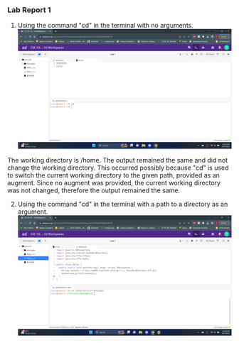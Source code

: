 ### Lab Report 1

1. Using the command "cd" in the terminal with no arguments.
![Image](CD_no_arguments.png)

The working directory is /home.
The output remained the same and did not change the working directory. This occurred possibly because "cd"
is used to switch the current working directory to the given path, provided as an augment. Since 
no augment was provided, the current working directory was not changed, therefore the output 
remained the same.

2. Using the command "cd" in the terminal with a path to a directory as an argument.
![Image](CD_with_directory_argument.png)

